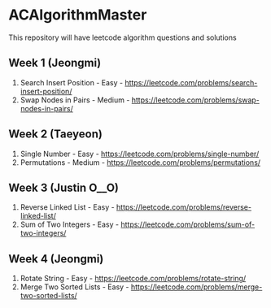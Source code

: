 # ACAlgorithmMaster
This repository will have leetcode algorithm questions and solutions


## Week 1 (Jeongmi)
1. Search Insert Position - Easy - https://leetcode.com/problems/search-insert-position/
2. Swap Nodes in Pairs - Medium - https://leetcode.com/problems/swap-nodes-in-pairs/

## Week 2 (Taeyeon) 
1. Single Number - Easy - https://leetcode.com/problems/single-number/ 
2. Permutations - Medium - https://leetcode.com/problems/permutations/

## Week 3 (Justin O__O)
1. Reverse Linked List - Easy - https://leetcode.com/problems/reverse-linked-list/
2. Sum of Two Integers - Easy - https://leetcode.com/problems/sum-of-two-integers/

## Week 4 (Jeongmi)
1. Rotate String - Easy - https://leetcode.com/problems/rotate-string/
2. Merge Two Sorted Lists - Easy - https://leetcode.com/problems/merge-two-sorted-lists/

